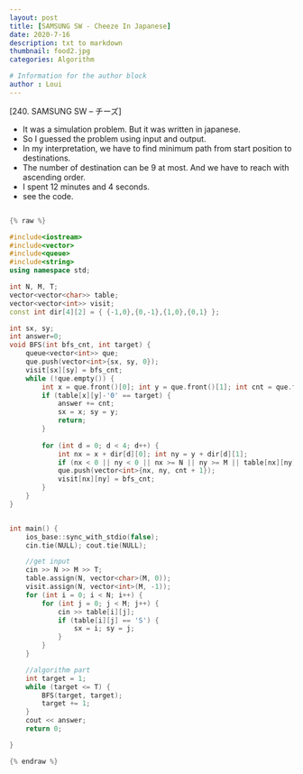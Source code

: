 ```yaml
---
layout: post
title: [SAMSUNG SW - Cheeze In Japanese]
date: 2020-7-16
description: txt to markdown
thumbnail: food2.jpg
categories: Algorithm

# Information for the author block
author : Loui
---
```


﻿[240. SAMSUNG SW – チーズ]
- It was a simulation problem. But it was written in japanese.
- So I guessed the problem using input and output.
- In my interpretation, we have to find minimum path from start position to destinations.
- The number of destination can be 9 at most. And we have to reach with ascending order.
- I spent 12 minutes and 4 seconds.
- see the code.

```cpp

{% raw %}

#include<iostream>
#include<vector>
#include<queue>
#include<string>
using namespace std;

int N, M, T;
vector<vector<char>> table;
vector<vector<int>> visit;
const int dir[4][2] = { {-1,0},{0,-1},{1,0},{0,1} };

int sx, sy;
int answer=0;
void BFS(int bfs_cnt, int target) {
	queue<vector<int>> que;
	que.push(vector<int>{sx, sy, 0});
	visit[sx][sy] = bfs_cnt;
	while (!que.empty()) {
		int x = que.front()[0]; int y = que.front()[1]; int cnt = que.front()[2]; que.pop();
		if (table[x][y]-'0' == target) {
			answer += cnt;
			sx = x; sy = y;
			return;
		}
		
		for (int d = 0; d < 4; d++) {
			int nx = x + dir[d][0]; int ny = y + dir[d][1];
			if (nx < 0 || ny < 0 || nx >= N || ny >= M || table[nx][ny] == 'X' || visit[nx][ny] == bfs_cnt) continue;
			que.push(vector<int>{nx, ny, cnt + 1});
			visit[nx][ny] = bfs_cnt;
		}
	}
}


int main() {
	ios_base::sync_with_stdio(false);
	cin.tie(NULL); cout.tie(NULL);

	//get input
	cin >> N >> M >> T;
	table.assign(N, vector<char>(M, 0));
	visit.assign(N, vector<int>(M, -1));
	for (int i = 0; i < N; i++) {
		for (int j = 0; j < M; j++) {
			cin >> table[i][j];
			if (table[i][j] == 'S') {
				sx = i; sy = j;
			}
		}
	}

	//algorithm part
	int target = 1;
	while (target <= T) {
		BFS(target, target);
		target += 1;
	}
	cout << answer;
	return 0;

}

{% endraw %}
```

